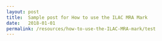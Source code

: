 ```yaml
---
layout: post
title:  Sample post for How to use the ILAC MRA Mark
date:   2018-01-01
permalink: /resources/how-to-use-the-ILAC-MRA-mark/test
---
```

